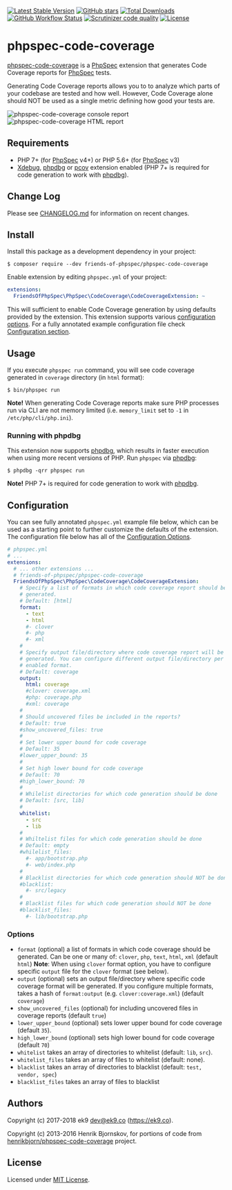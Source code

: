 [![Latest Stable Version](https://img.shields.io/packagist/v/friends-of-phpspec/phpspec-code-coverage.svg?style=flat-square)](https://packagist.org/packages/friends-of-phpspec/phpspec-code-coverage)
 [![GitHub stars](https://img.shields.io/github/stars/friends-of-phpspec/phpspec-code-coverage.svg?style=flat-square)](https://packagist.org/packages/friends-of-phpspec/phpspec-code-coverage)
 [![Total Downloads](https://img.shields.io/packagist/dt/friends-of-phpspec/phpspec-code-coverage.svg?style=flat-square)](https://packagist.org/packages/friends-of-phpspec/phpspec-code-coverage)
 [![GitHub Workflow Status](https://img.shields.io/github/workflow/status/friends-of-phpspec/phpspec-code-coverage/Continuous%20Integration?style=flat-square)](https://github.com/friends-of-phpspec/phpspec-code-coverage/actions)
 [![Scrutinizer code quality](https://img.shields.io/scrutinizer/quality/g/friends-of-phpspec/phpspec-code-coverage/master.svg?style=flat-square)](https://scrutinizer-ci.com/g/friends-of-phpspec/phpspec-code-coverage/?branch=master)
 [![License](https://img.shields.io/packagist/l/friends-of-phpspec/phpspec-code-coverage.svg?style=flat-square)](https://packagist.org/packages/friends-of-phpspec/phpspec-code-coverage)
 
# phpspec-code-coverage

[phpspec-code-coverage][0] is a [PhpSpec][2] extension that generates Code
Coverage reports for [PhpSpec][2] tests.

Generating Code Coverage reports allows you to to analyze which parts of your
codebase are tested and how well. However, Code Coverage alone should NOT be
used as a single metric defining how good your tests are.

![phpspec-code-coverage console report](https://i.imgur.com/BU10ZAV.png)
![phpspec-code-coverage HTML report](https://i.imgur.com/6xACR1g.png)

## Requirements

- PHP 7+ (for [PhpSpec][2] v4+) or PHP 5.6+ (for [PhpSpec][2] v3)
- [Xdebug][3], [phpdbg][4] or [pcov][6] extension enabled (PHP 7+ is required for code
  generation to work with [phpdbg][4]).

## Change Log

Please see [CHANGELOG.md](CHANGELOG.md) for information on recent changes.

## Install

Install this package as a development dependency in your project:

    $ composer require --dev friends-of-phpspec/phpspec-code-coverage

Enable extension by editing `phpspec.yml` of your project:

``` yaml
extensions:
  FriendsOfPhpSpec\PhpSpec\CodeCoverage\CodeCoverageExtension: ~
```

This will sufficient to enable Code Coverage generation by using defaults
provided by the extension. This extension supports various [configuration
options](#Options). For a fully annotated example configuration
file check [Configuration section](#Configuration).

## Usage

If you execute `phpspec run` command, you will see code coverage generated in `coverage` directory (in `html` format):

    $ bin/phpspec run

**Note!** When generating Code Coverage reports make sure PHP processes run via
CLI are not memory limited (i.e. `memory_limit` set to `-1` in
`/etc/php/cli/php.ini`).

### Running with phpdbg

This extension now supports [phpdbg][4], which results in faster execution when
using more recent versions of PHP. Run `phpspec` via [phpdbg][4]:

    $ phpdbg -qrr phpspec run

**Note!** PHP 7+ is required for code generation to work with [phpdbg][4].

## Configuration

You can see fully annotated `phpspec.yml` example file below, which can be used
as a starting point to further customize the defaults of the extension. The
configuration file below has all of the [Configuration Options](#Options).

```yaml
# phpspec.yml
# ...
extensions:
  # ... other extensions ...
  # friends-of-phpspec/phpspec-code-coverage
  FriendsOfPhpSpec\PhpSpec\CodeCoverage\CodeCoverageExtension:
    # Specify a list of formats in which code coverage report should be
    # generated.
    # Default: [html]
    format:
      - text
      - html
      #- clover
      #- php
      #- xml
    #
    # Specify output file/directory where code coverage report will be
    # generated. You can configure different output file/directory per
    # enabled format.
    # Default: coverage
    output:
      html: coverage
      #clover: coverage.xml
      #php: coverage.php
      #xml: coverage
    #
    # Should uncovered files be included in the reports?
    # Default: true
    #show_uncovered_files: true
    #
    # Set lower upper bound for code coverage
    # Default: 35
    #lower_upper_bound: 35
    #
    # Set high lower bound for code coverage
    # Default: 70
    #high_lower_bound: 70
    #
    # Whilelist directories for which code generation should be done
    # Default: [src, lib]
    #
    whitelist:
      - src
      - lib
    #
    # Whiltelist files for which code generation should be done
    # Default: empty
    #whilelist_files:
      #- app/bootstrap.php
      #- web/index.php
    #
    # Blacklist directories for which code generation should NOT be done
    #blacklist:
      #- src/legacy
    #
    # Blacklist files for which code generation should NOT be done
    #blacklist_files:
      #- lib/bootstrap.php
```

### Options

* `format` (optional) a list of formats in which code coverage should be
  generated. Can be one or many of: `clover`, `php`, `text`, `html`, `xml` (default
  `html`)
  **Note**: When using `clover` format option, you have to configure specific
  `output` file for the `clover` format (see below).
* `output` (optional) sets an output file/directory where specific code
  coverage format will be generated. If you configure multiple formats, takes
  a hash of `format:output` (e.g. `clover:coverage.xml`) (default `coverage`)
* `show_uncovered_files` (optional) for including uncovered files in coverage
  reports (default `true`)
* `lower_upper_bound` (optional) sets lower upper bound for code coverage
  (default `35`).
* `high_lower_bound` (optional) sets high lower bound for code coverage
  (default `70`)
* `whitelist` takes an array of directories to whitelist (default: `lib`,
  `src`).
* `whitelist_files` takes an array of files to whitelist (default: none).
* `blacklist` takes an array of directories to blacklist (default: `test,
  vendor, spec`)
* `blacklist_files` takes an array of files to blacklist

## Authors

Copyright (c) 2017-2018 ek9 <dev@ek9.co> (https://ek9.co).

Copyright (c) 2013-2016 Henrik Bjornskov, for portions of code from
[henrikbjorn/phpspec-code-coverage][1] project.

## License

Licensed under [MIT License](LICENSE).

[0]: https://github.com/friends-of-phpspec/phpspec-code-coverage
[1]: https://github.com/henrikbjorn/PhpSpecCodeCoverageExtension
[2]: http://www.phpspec.net/en/stable
[3]: https://xdebug.org/
[4]: https://github.com/krakjoe/phpdbg
[5]: https://github.com/leanphp/phpspec-code-coverage
[6]: https://github.com/krakjoe/pcov

